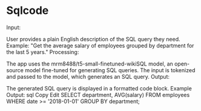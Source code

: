# Sqlcode

Input:

User provides a plain English description of the SQL query they need.
Example: "Get the average salary of employees grouped by department for the last 5 years."
Processing:

The app uses the mrm8488/t5-small-finetuned-wikiSQL model, an open-source model fine-tuned for generating SQL queries.
The input is tokenized and passed to the model, which generates an SQL query.
Output:

The generated SQL query is displayed in a formatted code block.
Example Output:
sql
Copy
Edit
SELECT department, AVG(salary)
FROM employees
WHERE date >= '2018-01-01'
GROUP BY department;
